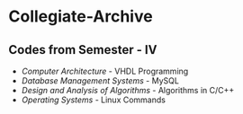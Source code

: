 # Collegiate-Archive

## Codes from Semester - IV

- _Computer Architecture_ - VHDL Programming
- _Database Management Systems_ - MySQL
- _Design and Analysis of Algorithms_ - Algorithms in C/C++
- _Operating Systems_ - Linux Commands
